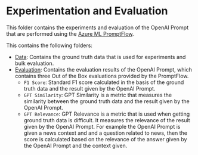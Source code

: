 # Experimentation and Evaluation

This folder contains the experiments and evaluation of the OpenAI Prompt that are performed using the [Azure ML PromptFlow](https://learn.microsoft.com/en-us/azure/machine-learning/prompt-flow/overview-what-is-prompt-flow?view=azureml-api-2).

This contains the following folders:

- [Data](./data/): Contains the ground truth data that is used for experiments and bulk evaluation.
- [Evaluation](./evaluation/Results.ipynb): Contains the evaluation results of the OpenAI Prompt, which contains three Out of the Box evaluations provided by the PromptFlow.
  - `F1 Score`: Standard F1 score calculated in the basis of the ground truth data and the result given by the OpenAI Prompt.
  - `GPT Similarity`: GPT Similarity is a metric that measures the similarity between the ground truth data and the result given by the OpenAI Prompt.
  - `GPT Relevance`: GPT Relevance is a metric that is used when getting ground truth data is difficult. It measures the relevance of the result given by the OpenAI Prompt. For example the OpenAI Prompt is given a news context and and a question related to news, then the score is calculated based on the relevance of the answer given by the OpenAI Prompt and the context given.
